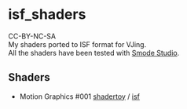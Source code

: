 # isf_shaders

CC-BY-NC-SA  
My shaders ported to ISF format for VJing.  
All the shaders have been tested with [Smode Studio](https://smode.fr/products/).

## Shaders

* Motion Graphics #001 [shadertoy](https://www.shadertoy.com/view/tlcXD8) / [isf](shaders/motiongraphics_001.fs)

